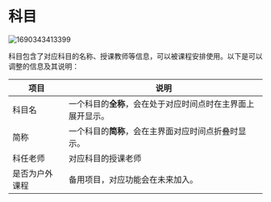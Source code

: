 ﻿# 科目

![1690343413399](pack://application:,,,/ClassIsland;component/Assets/Documents/image/Subject/1690343413399.png)

科目包含了对应科目的名称、授课教师等信息，可以被课程安排使用。以下是可以调整的信息及其说明：

| 项目 | 说明 |
| -- | -- |
| 科目名 | 一个科目的**全称**，会在处于对应时间点时在主界面上展开显示。|
| 简称 | 一个科目的**简称**，会在主界面对应时间点折叠时显示。
| 科任老师 | 对应科目的授课老师 |
| 是否为户外课程 | 备用项目，对应功能会在未来加入。 |